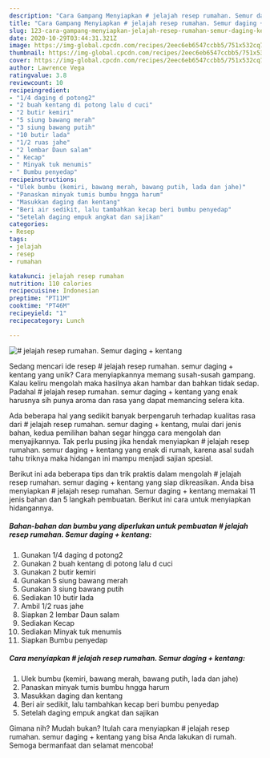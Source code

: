 ```yaml
---
description: "Cara Gampang Menyiapkan # jelajah resep rumahan. Semur daging + kentang Anti Gagal"
title: "Cara Gampang Menyiapkan # jelajah resep rumahan. Semur daging + kentang Anti Gagal"
slug: 123-cara-gampang-menyiapkan-jelajah-resep-rumahan-semur-daging-kentang-anti-gagal
date: 2020-10-29T03:44:31.321Z
image: https://img-global.cpcdn.com/recipes/2eec6eb6547ccbb5/751x532cq70/jelajah-resep-rumahan-semur-daging-kentang-foto-resep-utama.jpg
thumbnail: https://img-global.cpcdn.com/recipes/2eec6eb6547ccbb5/751x532cq70/jelajah-resep-rumahan-semur-daging-kentang-foto-resep-utama.jpg
cover: https://img-global.cpcdn.com/recipes/2eec6eb6547ccbb5/751x532cq70/jelajah-resep-rumahan-semur-daging-kentang-foto-resep-utama.jpg
author: Lawrence Vega
ratingvalue: 3.8
reviewcount: 10
recipeingredient:
- "1/4 daging d potong2"
- "2 buah kentang di potong lalu d cuci"
- "2 butir kemiri"
- "5 siung bawang merah"
- "3 siung bawang putih"
- "10 butir lada"
- "1/2 ruas jahe"
- "2 lembar Daun salam"
- " Kecap"
- " Minyak tuk menumis"
- " Bumbu penyedap"
recipeinstructions:
- "Ulek bumbu (kemiri, bawang merah, bawang putih, lada dan jahe)"
- "Panaskan minyak tumis bumbu hngga harum"
- "Masukkan daging dan kentang"
- "Beri air sedikit, lalu tambahkan kecap beri bumbu penyedap"
- "Setelah daging empuk angkat dan sajikan"
categories:
- Resep
tags:
- jelajah
- resep
- rumahan

katakunci: jelajah resep rumahan 
nutrition: 110 calories
recipecuisine: Indonesian
preptime: "PT11M"
cooktime: "PT46M"
recipeyield: "1"
recipecategory: Lunch

---
```



![# jelajah resep rumahan. Semur daging + kentang](https://img-global.cpcdn.com/recipes/2eec6eb6547ccbb5/751x532cq70/jelajah-resep-rumahan-semur-daging-kentang-foto-resep-utama.jpg)

Sedang mencari ide resep # jelajah resep rumahan. semur daging + kentang yang unik? Cara menyiapkannya memang susah-susah gampang. Kalau keliru mengolah maka hasilnya akan hambar dan bahkan tidak sedap. Padahal # jelajah resep rumahan. semur daging + kentang yang enak harusnya sih punya aroma dan rasa yang dapat memancing selera kita.



Ada beberapa hal yang sedikit banyak berpengaruh terhadap kualitas rasa dari # jelajah resep rumahan. semur daging + kentang, mulai dari jenis bahan, kedua pemilihan bahan segar hingga cara mengolah dan menyajikannya. Tak perlu pusing jika hendak menyiapkan # jelajah resep rumahan. semur daging + kentang yang enak di rumah, karena asal sudah tahu triknya maka hidangan ini mampu menjadi sajian spesial.


Berikut ini ada beberapa tips dan trik praktis dalam mengolah # jelajah resep rumahan. semur daging + kentang yang siap dikreasikan. Anda bisa menyiapkan # jelajah resep rumahan. Semur daging + kentang memakai 11 jenis bahan dan 5 langkah pembuatan. Berikut ini cara untuk menyiapkan hidangannya.

<!--inarticleads1-->

##### Bahan-bahan dan bumbu yang diperlukan untuk pembuatan # jelajah resep rumahan. Semur daging + kentang:

1. Gunakan 1/4 daging d potong2
1. Gunakan 2 buah kentang di potong lalu d cuci
1. Gunakan 2 butir kemiri
1. Gunakan 5 siung bawang merah
1. Gunakan 3 siung bawang putih
1. Sediakan 10 butir lada
1. Ambil 1/2 ruas jahe
1. Siapkan 2 lembar Daun salam
1. Sediakan  Kecap
1. Sediakan  Minyak tuk menumis
1. Siapkan  Bumbu penyedap




<!--inarticleads2-->

##### Cara menyiapkan # jelajah resep rumahan. Semur daging + kentang:

1. Ulek bumbu (kemiri, bawang merah, bawang putih, lada dan jahe)
1. Panaskan minyak tumis bumbu hngga harum
1. Masukkan daging dan kentang
1. Beri air sedikit, lalu tambahkan kecap beri bumbu penyedap
1. Setelah daging empuk angkat dan sajikan




Gimana nih? Mudah bukan? Itulah cara menyiapkan # jelajah resep rumahan. semur daging + kentang yang bisa Anda lakukan di rumah. Semoga bermanfaat dan selamat mencoba!
